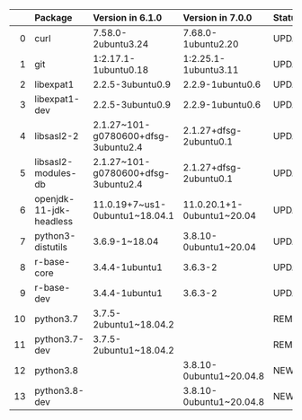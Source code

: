 <!-- markdown-link-check-disable -->

|    | Package                 | Version in 6.1.0                    | Version in 7.0.0           | Status   |
|---:|:------------------------|:------------------------------------|:---------------------------|:---------|
|  0 | curl                    | 7.58.0-2ubuntu3.24                  | 7.68.0-1ubuntu2.20         | UPDATED  |
|  1 | git                     | 1:2.17.1-1ubuntu0.18                | 1:2.25.1-1ubuntu3.11       | UPDATED  |
|  2 | libexpat1               | 2.2.5-3ubuntu0.9                    | 2.2.9-1ubuntu0.6           | UPDATED  |
|  3 | libexpat1-dev           | 2.2.5-3ubuntu0.9                    | 2.2.9-1ubuntu0.6           | UPDATED  |
|  4 | libsasl2-2              | 2.1.27~101-g0780600+dfsg-3ubuntu2.4 | 2.1.27+dfsg-2ubuntu0.1     | UPDATED  |
|  5 | libsasl2-modules-db     | 2.1.27~101-g0780600+dfsg-3ubuntu2.4 | 2.1.27+dfsg-2ubuntu0.1     | UPDATED  |
|  6 | openjdk-11-jdk-headless | 11.0.19+7~us1-0ubuntu1~18.04.1      | 11.0.20.1+1-0ubuntu1~20.04 | UPDATED  |
|  7 | python3-distutils       | 3.6.9-1~18.04                       | 3.8.10-0ubuntu1~20.04      | UPDATED  |
|  8 | r-base-core             | 3.4.4-1ubuntu1                      | 3.6.3-2                    | UPDATED  |
|  9 | r-base-dev              | 3.4.4-1ubuntu1                      | 3.6.3-2                    | UPDATED  |
| 10 | python3.7               | 3.7.5-2ubuntu1~18.04.2              |                            | REMOVED  |
| 11 | python3.7-dev           | 3.7.5-2ubuntu1~18.04.2              |                            | REMOVED  |
| 12 | python3.8               |                                     | 3.8.10-0ubuntu1~20.04.8    | NEW      |
| 13 | python3.8-dev           |                                     | 3.8.10-0ubuntu1~20.04.8    | NEW      |
